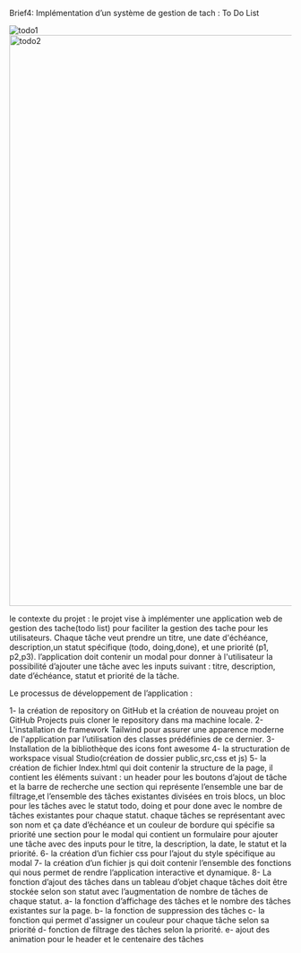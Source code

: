 
Brief4: Implémentation d’un système de gestion de tach : To Do List


![todo1](https://github.com/user-attachments/assets/ddd45490-2ef1-48b6-b313-0b184bb23cac)
<img width="1019" alt="todo2" src="https://github.com/user-attachments/assets/8815d5a8-07b5-4c2b-b347-248883002b9e">



le contexte du projet : le projet vise à implémenter une application web de gestion des tache(todo list) pour faciliter la gestion des tache pour les utilisateurs. Chaque tâche veut prendre un titre, une date d'échéance, description,un statut spécifique (todo, doing,done), et une priorité (p1, p2,p3). l’application doit contenir un modal pour donner à l'utilisateur la possibilité d’ajouter une tâche avec les inputs suivant : titre, description, date d’échéance, statut et priorité de la tâche.

Le processus de développement de l’application :

1- la création de repository on GitHub et la création de nouveau projet on GitHub Projects puis cloner le repository dans ma machine locale.
2- L'installation de framework Tailwind pour assurer une apparence moderne de l'application par l’utilisation des classes prédéfinies de ce dernier. 
3- Installation de la bibliothèque des icons font awesome
4- la structuration de workspace visual Studio(création de dossier public,src,css et js)
5- la création de fichier Index.html qui doit contenir la structure de la page, il contient les éléments suivant :
    un header pour les boutons d’ajout de tâche et la barre de recherche
    une section qui représente l’ensemble une bar de filtrage,et l’ensemble des tâches existantes divisées en trois blocs, un bloc pour les tâches avec le statut 
    todo, doing et pour done avec le nombre de tâches existantes pour chaque statut.
    chaque tâches se représentant avec son nom et ça date d’échéance et un couleur de bordure qui spécifie sa priorité
    une section pour le modal qui contient un formulaire pour ajouter une tâche avec des inputs pour le titre, la description, la date, le statut et la priorité. 
6- la création d’un fichier css pour l’ajout du style spécifique au modal
7- la création d’un fichier js qui doit contenir l’ensemble des fonctions qui nous permet de rendre l’application interactive et dynamique. 
8- La fonction d’ajout des tâches dans un tableau d’objet chaque tâches doit être stockée selon son statut avec l’augmentation de nombre de tâches de chaque statut.
a- la fonction d’affichage des tâches et le nombre des tâches existantes sur la page.
b- la fonction de suppression des tâches 
c- la fonction qui permet d'assigner un couleur pour chaque tâche selon sa priorité
d- fonction de filtrage des tâches selon la priorité.
e- ajout des animation pour le header et le centenaire des tâches

